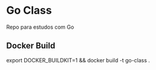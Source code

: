 # Go Class

Repo para estudos com Go


## Docker Build

export DOCKER_BUILDKIT=1 && docker build -t go-class .
